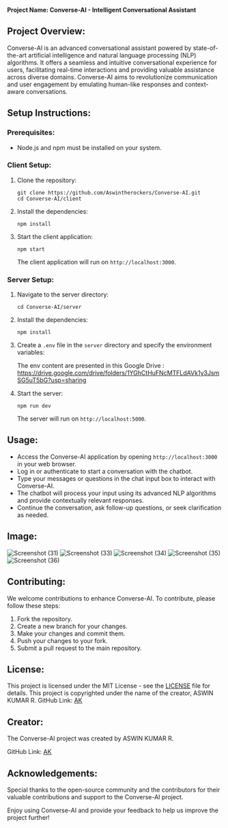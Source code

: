 **Project Name: Converse-AI - Intelligent Conversational Assistant**

## Project Overview:

Converse-AI is an advanced conversational assistant powered by state-of-the-art artificial intelligence and natural language processing (NLP) algorithms. It offers a seamless and intuitive conversational experience for users, facilitating real-time interactions and providing valuable assistance across diverse domains. Converse-AI aims to revolutionize communication and user engagement by emulating human-like responses and context-aware conversations.

## Setup Instructions:

### Prerequisites:

- Node.js and npm must be installed on your system.

### Client Setup:

1. Clone the repository:

   ```
   git clone https://github.com/Aswintherockers/Converse-AI.git
   cd Converse-AI/client
   ```

2. Install the dependencies:

   ```
   npm install
   ```

3. Start the client application:

   ```
   npm start
   ```

   The client application will run on `http://localhost:3000`.

### Server Setup:

1. Navigate to the server directory:

   ```
   cd Converse-AI/server
   ```

2. Install the dependencies:

   ```
   npm install
   ```

3. Create a `.env` file in the `server` directory and specify the environment variables:

   The env content are presented in this Google Drive : https://drive.google.com/drive/folders/1YGhCtHuFNcMTFLdAVk1y3JsmSG5uT5bG?usp=sharing

4. Start the server:

   ```
   npm run dev
   ```

   The server will run on `http://localhost:5000`.

## Usage:

- Access the Converse-AI application by opening `http://localhost:3000` in your web browser.
- Log in or authenticate to start a conversation with the chatbot.
- Type your messages or questions in the chat input box to interact with Converse-AI.
- The chatbot will process your input using its advanced NLP algorithms and provide contextually relevant responses.
- Continue the conversation, ask follow-up questions, or seek clarification as needed.
## Image:

![Screenshot (31)](https://github.com/Aswintherockers/Converse-AI/assets/110334860/1b38e05c-bfa1-4cfb-b240-22a1dbe9f3b5)
![Screenshot (33)](https://github.com/Aswintherockers/Converse-AI/assets/110334860/73e7fb9e-700b-4a2a-9575-0d9c7a97ece6)
![Screenshot (34)](https://github.com/Aswintherockers/Converse-AI/assets/110334860/c863cae4-5b5c-4988-96d9-88888f0af1b8)
![Screenshot (35)](https://github.com/Aswintherockers/Converse-AI/assets/110334860/cd335821-da4a-46de-9256-f219144adeb3)
![Screenshot (36)](https://github.com/Aswintherockers/Converse-AI/assets/110334860/9135b9d4-bd1f-4256-85b7-4aa132ffc024)





## Contributing:

We welcome contributions to enhance Converse-AI. To contribute, please follow these steps:

1. Fork the repository.
2. Create a new branch for your changes.
3. Make your changes and commit them.
4. Push your changes to your fork.
5. Submit a pull request to the main repository.

## License:

This project is licensed under the MIT License - see the [LICENSE](https://github.com/Aswintherockers/Converse-AI/blob/main/LICENSE) file for details.
This project is copyrighted under the name of the creator, ASWIN KUMAR R.
GitHub Link: [AK](https://github.com/Aswintherockers/Converse-AI)

## Creator:

The Converse-AI project was created by ASWIN KUMAR R.

GitHub Link: [AK](https://github.com/Aswintherockers/Converse-AI)

## Acknowledgements:

Special thanks to the open-source community and the contributors for their valuable contributions and support to the Converse-AI project.

Enjoy using Converse-AI and provide your feedback to help us improve the project further!


